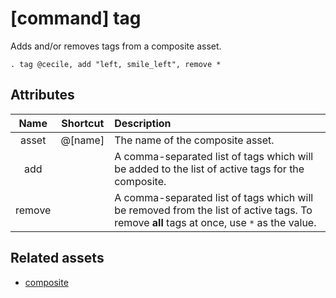 
# [command] tag

Adds and/or removes tags from a composite asset.

    . tag @cecile, add "left, smile_left", remove *


## Attributes

| Name      | Shortcut | Description |
|:---------:|:--------:|:------------|
| asset     | @[name]  | The name of the composite asset. |
| add       |          | A comma-separated list of tags which will be added to the list of active tags for the composite. |
| remove    |          | A comma-separated list of tags which will be removed from the list of active tags. To remove **all** tags at once, use `*` as the value. |


## Related assets

 * [composite](composite.md)

